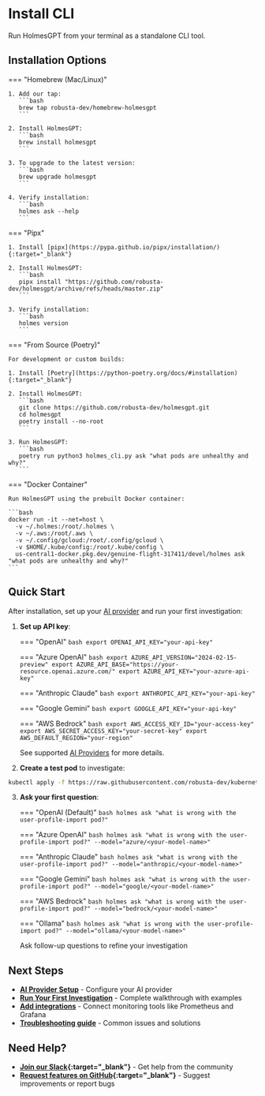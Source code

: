 # Install CLI

Run HolmesGPT from your terminal as a standalone CLI tool.

## Installation Options

=== "Homebrew (Mac/Linux)"

    1. Add our tap:
       ```bash
       brew tap robusta-dev/homebrew-holmesgpt
       ```

    2. Install HolmesGPT:
       ```bash
       brew install holmesgpt
       ```

    3. To upgrade to the latest version:
       ```bash
       brew upgrade holmesgpt
       ```

    4. Verify installation:
       ```bash
       holmes ask --help
       ```

=== "Pipx"

    1. Install [pipx](https://pypa.github.io/pipx/installation/){:target="_blank"}

    2. Install HolmesGPT:
       ```bash
       pipx install "https://github.com/robusta-dev/holmesgpt/archive/refs/heads/master.zip"
       ```

    3. Verify installation:
       ```bash
       holmes version
       ```

=== "From Source (Poetry)"

    For development or custom builds:

    1. Install [Poetry](https://python-poetry.org/docs/#installation){:target="_blank"}

    2. Install HolmesGPT:
       ```bash
       git clone https://github.com/robusta-dev/holmesgpt.git
       cd holmesgpt
       poetry install --no-root
       ```

    3. Run HolmesGPT:
       ```bash
       poetry run python3 holmes_cli.py ask "what pods are unhealthy and why?"
       ```

=== "Docker Container"

    Run HolmesGPT using the prebuilt Docker container:

    ```bash
    docker run -it --net=host \
      -v ~/.holmes:/root/.holmes \
      -v ~/.aws:/root/.aws \
      -v ~/.config/gcloud:/root/.config/gcloud \
      -v $HOME/.kube/config:/root/.kube/config \
      us-central1-docker.pkg.dev/genuine-flight-317411/devel/holmes ask "what pods are unhealthy and why?"
    ```

## Quick Start

After installation, set up your [AI provider](../ai-providers/index.md) and run your first investigation:

1. **Set up API key**:

    === "OpenAI"
        ```bash
        export OPENAI_API_KEY="your-api-key"
        ```

    === "Azure OpenAI"
        ```bash
        export AZURE_API_VERSION="2024-02-15-preview"
        export AZURE_API_BASE="https://your-resource.openai.azure.com/"
        export AZURE_API_KEY="your-azure-api-key"
        ```

    === "Anthropic Claude"
        ```bash
        export ANTHROPIC_API_KEY="your-api-key"
        ```

    === "Google Gemini"
        ```bash
        export GOOGLE_API_KEY="your-api-key"
        ```

    === "AWS Bedrock"
        ```bash
        export AWS_ACCESS_KEY_ID="your-access-key"
        export AWS_SECRET_ACCESS_KEY="your-secret-key"
        export AWS_DEFAULT_REGION="your-region"
        ```

    See supported [AI Providers](../ai-providers/index.md) for more details.

2. **Create a test pod** to investigate:
```bash
kubectl apply -f https://raw.githubusercontent.com/robusta-dev/kubernetes-demos/main/pending_pods/pending_pod_node_selector.yaml
```

3. **Ask your first question**:

    === "OpenAI (Default)"
        ```bash
        holmes ask "what is wrong with the user-profile-import pod?"
        ```

    === "Azure OpenAI"
        ```bash
        holmes ask "what is wrong with the user-profile-import pod?" --model="azure/<your-model-name>"
        ```

    === "Anthropic Claude"
        ```bash
        holmes ask "what is wrong with the user-profile-import pod?" --model="anthropic/<your-model-name>"
        ```

    === "Google Gemini"
        ```bash
        holmes ask "what is wrong with the user-profile-import pod?" --model="google/<your-model-name>"
        ```

    === "AWS Bedrock"
        ```bash
        holmes ask "what is wrong with the user-profile-import pod?" --model="bedrock/<your-model-name>"
        ```

    === "Ollama"
        ```bash
        holmes ask "what is wrong with the user-profile-import pod?" --model="ollama/<your-model-name>"
        ```

    Ask follow-up questions to refine your investigation

## Next Steps

- **[AI Provider Setup](../ai-providers/index.md)** - Configure your AI provider
- **[Run Your First Investigation](../walkthrough/index.md)** - Complete walkthrough with examples
- **[Add integrations](../data-sources/index.md)** - Connect monitoring tools like Prometheus and Grafana
- **[Troubleshooting guide](../reference/troubleshooting.md)** - Common issues and solutions

## Need Help?

- **[Join our Slack](https://robustacommunity.slack.com){:target="_blank"}** - Get help from the community
- **[Request features on GitHub](https://github.com/robusta-dev/holmesgpt/issues){:target="_blank"}** - Suggest improvements or report bugs
